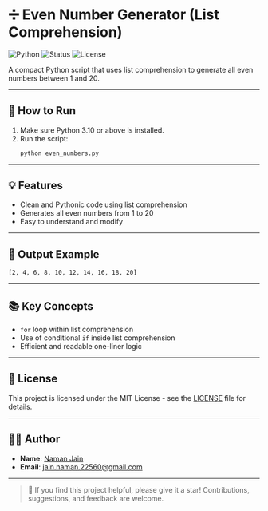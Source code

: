 # ➗ Even Number Generator (List Comprehension)

![Python](https://img.shields.io/badge/Python-3.12-blue?logo=python&logoColor=white)
![Status](https://img.shields.io/badge/Status-Complete-green)
![License](https://img.shields.io/badge/License-MIT-green)

A compact Python script that uses list comprehension to generate all even numbers between 1 and 20.

---

## 🚀 How to Run

1. Make sure Python 3.10 or above is installed.
2. Run the script:
   ```bash
   python even_numbers.py

---

## 💡 Features

- Clean and Pythonic code using list comprehension
- Generates all even numbers from 1 to 20
- Easy to understand and modify

---

## 📄 Output Example

```bash
[2, 4, 6, 8, 10, 12, 14, 16, 18, 20]
```

---

## 📚 Key Concepts

- `for` loop within list comprehension
- Use of conditional `if` inside list comprehension
- Efficient and readable one-liner logic

---

## 📜 License

This project is licensed under the MIT License - see the [LICENSE](../LICENSE.txt) file for details.

---

## 🙋‍♂️ Author

- **Name**: [Naman Jain](https://github.com/Naman-Jain-2256)
- **Email**: [jain.naman.22560@gmail.com](mailto:jain.naman.22560@gmail.com)

---

> 🌟 If you find this project helpful, please give it a star!
> Contributions, suggestions, and feedback are welcome.
